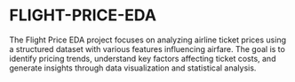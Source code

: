 # FLIGHT-PRICE-EDA
The Flight Price EDA project focuses on analyzing airline ticket prices using a structured dataset with various features influencing airfare. The goal is to identify pricing trends, understand key factors affecting ticket costs, and generate insights through data visualization and statistical analysis.
